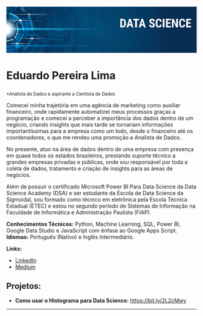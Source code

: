 <p align="center">
  <img src="banner.png" >
</p>

# Eduardo Pereira Lima
<sub>*Analista de Dados e aspirante a Cientista de Dados</sub>

Comecei minha trajetória em uma agência de marketing como auxiliar financeiro, onde rapidamente automatizei meus processos graças a programação e comecei a perceber a importância dos dados dentro de um negócio, criando insights que mais tarde se tornariam informações importantíssimas para a empresa como um todo, desde o financeiro até os coordenadores, o que me rendeu uma promoção a Analista de Dados.

No presente, atuo na área de dados dentro de uma empresa com presença em quase todos os estados brasileiros, prestando suporte técnico a grandes empresas privadas e públicas, onde sou responsável por toda a coleta de dados, tratamento e criação de insights para as áreas de negócios. 

Além de possuir o certificado Microsoft Power BI Para Data Science da Data Science Academy (DSA) e ser estudante da Escola de Data Science da Sigmoidal, sou formado como técnico em eletrônica pela Escola Técnica Estadual (ETEC) e estou no segundo período de Sistemas de Informação na Faculdade de Informática e Administração Paulista (FIAP).

**Conhecimentos Técnicos:** Python, Machine Learning, SQL, Power BI, Google Data Studio e JavaScript com ênfase ao Google Apps Script.
**Idiomas:** Português (Nativo) e Inglês Intermediário. 

**Links:**
* [LinkedIn](https://www.linkedin.com)
* [Medium](https://www.medium.com)


## Projetos:
* **Como usar o Histograma para Data Science:** https://bit.ly/2L2cMwy

---




